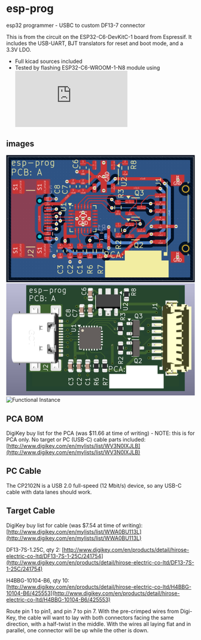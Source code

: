 # esp-prog

esp32 programmer - USBC to custom DF13-7 connector

This is from the circuit on the ESP32-C6-DevKitC-1 board from Espressif.  It
includes the USB-UART, BJT translators for reset and boot mode, and a 3.3V LDO.

* Full kicad sources included
* Tested by flashing ESP32-C6-WROOM-1-N8 module using ![cargo-espflash](https://github.com/esp-rs/espflash/blob/main/cargo-espflash/README.md)

## images

![Top 2D](doc/top_2d.png)
![Top 3D](doc/top_3d.png)
![Functional Instance](doc/functional.jpg)

## PCA BOM

DigiKey buy list for the PCA (was $11.66 at time of writing) - NOTE: this
is for PCA only.  No target or PC (USB-C) cable parts included:
[http://www.digikey.com/en/mylists/list/WV3N0IXJLB](http://www.digikey.com/en/mylists/list/WV3N0IXJLB)

## PC Cable

The CP2102N is a USB 2.0 full-speed (12 Mbit/s) device, so any USB-C cable with
data lanes should work.

## Target Cable

DigiKey buy list for cable (was $7.54 at time of writing):
[http://www.digikey.com/en/mylists/list/WWA0BU113L](http://www.digikey.com/en/mylists/list/WWA0BU113L)

DF13-7S-1.25C, qty 2:
[http://www.digikey.com/en/products/detail/hirose-electric-co-ltd/DF13-7S-1-25C/241754](http://www.digikey.com/en/products/detail/hirose-electric-co-ltd/DF13-7S-1-25C/241754)

H4BBG-10104-B6, qty 10:
[http://www.digikey.com/en/products/detail/hirose-electric-co-ltd/H4BBG-10104-B6/425553](http://www.digikey.com/en/products/detail/hirose-electric-co-ltd/H4BBG-10104-B6/425553)

Route pin 1 to pin1, and pin 7 to pin 7.  With the pre-crimped wires from
Digi-Key, the cable will want to lay with both connectors facing the same
direction, with a half-twist in the middle.  With the wires all laying flat and
in parallel, one connector will be up while the other is down.
